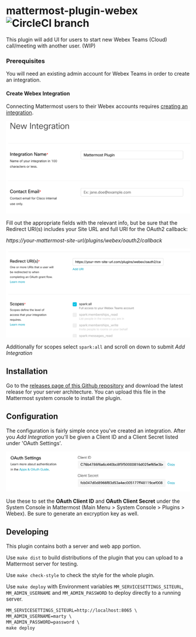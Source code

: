 # mattermost-plugin-webex ![CircleCI branch](https://img.shields.io/circleci/project/github/stevepartridge/mattermost-plugin-webex/master.svg)

This plugin will add UI for users to start new Webex Teams (Cloud) call/meeting with another user. (WIP)

### Prerequisites
You will need an existing admin account for Webex Teams in order to create an integration. 

#### Create Webex Integration

Connecting Mattermost users to their Webex accounts requires [creating an integration](https://developer.webex.com/my-apps/new/integration).  

![alt text](docs/assets/new-integration.png "New Integration")

Fill out the appropriate fields with the relevant info, but be sure that the Redirect URI(s) includes your Site URL and full URI for the OAuth2 callback:

_https://your-mattermost-site-url/plugins/webex/oauth2/callback_

![alt text](docs/assets/redirect-uri-scopes.png "Redirect URI and Scope")

Additionally for scopes select ```spark:all``` and scroll on down to submit _Add Integration_

## Installation

Go to the [releases page of this Github repository](https://github.com/mattermost/mattermost-plugin-webex/releases) and download the latest release for your server architecture. You can upload this file in the Mattermost system console to install the plugin.


## Configuration 

The configuration is fairly simple once you've created an integration.  After you _Add Integration_ you'll be given a Client ID and a Client Secret listed under 'OAuth Settings'. 

![alt text](docs/assets/oauth-setting.png "OAuth Settings")

Use these to set the **OAuth Client ID** and **OAuth Client Secret** under the System Console in Mattermost (Main Menu > System Console > Plugins > Webex).  Be sure to generate an excryption key as well.  


## Developing

This plugin contains both a server and web app portion.

Use `make dist` to build distributions of the plugin that you can upload to a Mattermost server for testing.

Use `make check-style` to check the style for the whole plugin.

Use `make deploy` with Environment variables `MM_SERVICESETTINGS_SITEURL`, `MM_ADMIN_USERNAME` and `MM_ADMIN_PASSWORD` to deploy directly to a running server. 

```
MM_SERVICESETTINGS_SITEURL=http://localhost:8065 \
MM_ADMIN_USERNAME=marty \
MM_ADMIN_PASSWORD=password \
make deploy
```
